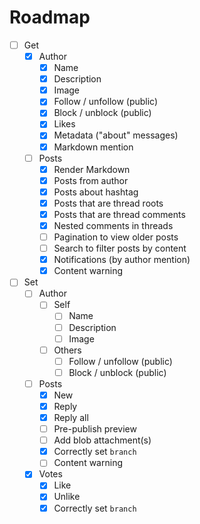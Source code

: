 # Roadmap

- [ ] Get
  - [x] Author
    - [x] Name
    - [x] Description
    - [x] Image
    - [x] Follow / unfollow (public)
    - [x] Block / unblock (public)
    - [x] Likes
    - [x] Metadata ("about" messages)
    - [x] Markdown mention
  - [ ] Posts
    - [x] Render Markdown
    - [x] Posts from author
    - [x] Posts about hashtag
    - [x] Posts that are thread roots
    - [x] Posts that are thread comments
    - [x] Nested comments in threads
    - [ ] Pagination to view older posts
    - [ ] Search to filter posts by content
    - [x] Notifications (by author mention)
    - [x] Content warning
- [ ] Set
  - [ ] Author
    - [ ] Self
      - [ ] Name
      - [ ] Description
      - [ ] Image
    - [ ] Others
      - [ ] Follow / unfollow (public)
      - [ ] Block / unblock (public)
  - [ ] Posts
    - [x] New
    - [x] Reply
    - [x] Reply all
    - [ ] Pre-publish preview
    - [ ] Add blob attachment(s)
    - [x] Correctly set `branch`
    - [ ] Content warning
  - [x] Votes
    - [x] Like
    - [x] Unlike
    - [x] Correctly set `branch`
